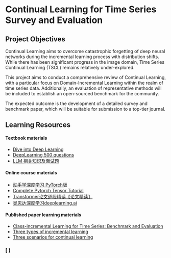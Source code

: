 # Continual Learning for Time Series Survey and Evaluation

## Project Objectives

Continual Learning aims to overcome catastrophic forgetting of deep neural networks during the incremental learning process with distribution shifts. While there has been significant progress in the image domain, Time Series Continual Learning (TSCL) remains relatively under-explored. 

This project aims to conduct a comprehensive review of Continual Learning, with a particular focus on Domain-Incremental Learning within the realm of time series data. Additionally, an evaluation of representative methods will be included to establish an open-sourced benchmark for the community. 

The expected outcome is the development of a detailed survey and benchmark paper, which will be suitable for submission to a top-tier journal. 

## Learning Resources

#### Textbook materials
-  [Dive into Deep Learning](https://zh-v2.d2l.ai/chapter_linear-networks/index.html)
-  [DeepLearning 500 questions](https://github.com/scutan90/DeepLearning-500-questions/blob/6087a06b112c3c28b885ab2f794535c19a9e4326/ch06_%E5%BE%AA%E7%8E%AF%E7%A5%9E%E7%BB%8F%E7%BD%91%E7%BB%9C(RNN)/%E7%AC%AC%E5%85%AD%E7%AB%A0_%E5%BE%AA%E7%8E%AF%E7%A5%9E%E7%BB%8F%E7%BD%91%E7%BB%9C(RNN).md)
- [LLM 相关知识及面试题](https://github.com/wdndev/llm_interview_note)

#### Online course materials
- [动手学深度学习 PyTorch版](https://space.bilibili.com/1567748478/channel/seriesdetail?sid=358497)
- [Complete Pytorch Tensor Tutorial](https://www.youtube.com/watch?v=x9JiIFvlUwk&list=PLhhyoLH6IjfxeoooqP9rhU3HJIAVAJ3Vz&index=3)
- [Transformer论文逐段精读【论文精读】](https://www.bilibili.com/video/BV1pu411o7BE/?spm_id_from=333.337.search-card.all.click&vd_source=8623c406df8c303d110f79af6773eb29)
- [吴恩达深度学习deeplearning.ai](https://www.bilibili.com/video/BV1FT4y1E74V/?p=19&spm_id_from=pageDriver&vd_source=8623c406df8c303d110f79af6773eb29)


#### Published paper learning materials 
- [Class-incremental Learning for Time Series: Benchmark and Evaluation](https://arxiv.org/abs/2402.12035)
- [Three types of incremental learning](https://www.nature.com/articles/s42256-022-00568-3)
- [Three scenarios for continual learning](https://arxiv.org/abs/1904.07734)

### [ )  <br/>
